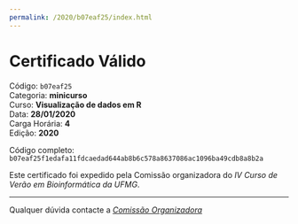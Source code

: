 ```yaml
---
permalink: /2020/b07eaf25/index.html
---
```


# Certificado Válido

Código: `b07eaf25`<br>
Categoria: **minicurso**<br>
Curso: **Visualização de dados em R**<br>
Data: **28/01/2020**<br>
Carga Horária: **4**<br>
Edição: **2020**<br>


Código completo: `b07eaf25f1edafa11fdcaedad644ab8b6c578a8637086ac1096ba49cdb8a8b2a`


Este certificado foi expedido pela Comissão organizadora do *IV Curso de Verão em Bioinformática da UFMG*.

----

Qualquer dúvida contacte a [_Comissão Organizadora_](<mailto:cursobioinfoufmg@gmail.com$subject=[Certificados]>)

